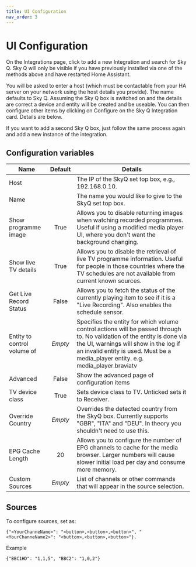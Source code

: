 ```yaml
---
title: UI Configuration
nav_order: 3
---
```


# UI Configuration

On the Integrations page, click to add a new Integration and search for Sky Q. Sky Q will only be visible if you have previously installed via one of the methods above and have restarted Home Assistant.

You will be asked to enter a host (which must be contactable from your HA server on your network using the host details you provide). The name defaults to Sky Q. Assuming the Sky Q box is switched on and the details are correct a device and entity will be created and be useable. You can then configure other items by clicking on Configure on the Sky Q Integration card. Details are below.

If you want to add a second Sky Q box, just follow the same process again and add a new instance of the integration.

## Configuration variables

| **Name**                            | **Default** | **Details** |
|-----------------------------------|:-----------:|-------------|
| Host                              |             | The IP of the SkyQ set top box, e.g., 192.168.0.10. |
| Name                              |             | The name you would like to give to the SkyQ set top box. |
| Show programme image            | True        | Allows you to disable returning images when watching recorded programmes. Useful if using a modified media player UI, where you don't want the background changing. |
| Show live TV details           | True        | Allows you to disable the retrieval of live TV programme information. Useful for people in those countries where the TV schedules are not available from current known sources. |
| Get Live Record Status           | False       | Allows you to fetch the status of the currently playing item to see if it is a "Live Recording". Also enables the schedule sensor. |
| Entity to control volume of | _Empty_     | Specifies the entity for which volume control actions will be passed through to. No validation of the entity is done via the UI, warnings will show in the log if an invalid entity is used. Must be a media_player entity. e.g. media_player.braviatv|
| Advanced                         | False       | Show the advanced page of configuration items |
| TV device class   | True    | Sets device class to TV. Unticked sets it to Receiver. |
| Override Country | _Empty_     | Overrides the detected country from the SkyQ box. Currently supports "GBR", "ITA" and "DEU". In theory you shouldn't need to use this. |
| EPG Cache Length               | 20           |Allows you to configure the number of EPG channels to cache for the media browser. Larger numbers will cause slower initial load per day and consume more memory. |
| Custom Sources                    |  _Empty_    | List of channels or other commands that will appear in the source selection. |

## Sources

To configure sources, set as:

```
{"<YourChanneName>": "<button>,<button>,<button>", "<YourChanneName2>": "<button>,<button>,<button>"}.
```
Example
```
{"BBC1HD": "1,1,5", "BBC2": "1,0,2"}
```

